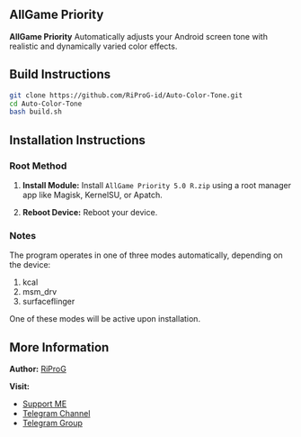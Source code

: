 ## AllGame Priority

**AllGame Priority** Automatically adjusts your Android screen tone with realistic and dynamically varied color effects.

## Build Instructions

```sh
git clone https://github.com/RiProG-id/Auto-Color-Tone.git
cd Auto-Color-Tone
bash build.sh
```

## Installation Instructions

### Root Method

1. **Install Module:**
   Install `AllGame Priority 5.0 R.zip` using a root manager app like Magisk, KernelSU, or Apatch.

2. **Reboot Device:**
   Reboot your device.

### Notes

The program operates in one of three modes automatically, depending on the device:

   1. kcal
   2. msm_drv
   3. surfaceflinger

One of these modes will be active upon installation.

## More Information

**Author:**
[RiProG](https://github.com/RiProG-id)

**Visit:**
- [Support ME](https://t.me/RiOpSo/2848)
- [Telegram Channel](https://t.me/RiOpSo)
- [Telegram Group](https://t.me/RiOpSoDisc)
